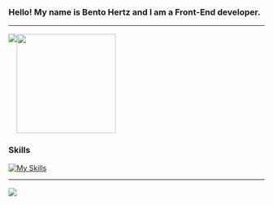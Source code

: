 ### Hello! My name is Bento Hertz and I am a Front-End developer.

<hr style="margin-bottom:16px;"/>

<div style="display:flex;margin-bottom:16px">
  <img src="https://github-readme-stats.vercel.app/api?username=Bento-Hertz&show_icons=true&theme=tokyonight"/>
  <img style="height:195px" src="https://github-readme-stats.vercel.app/api/top-langs/?username=Bento-Hertz&layout=compact&theme=tokyonight"/>
</div>

### Skills

[![My Skills](https://skillicons.dev/icons?i=html,css,js,ts,react,redux,sass,figma)](https://skillicons.dev)

<hr style="margin-bottom:16px;"/>

<a href="https://www.linkedin.com/in/bento-hertz-08aa67281/">
  <img src="https://img.shields.io/badge/LinkedIn-0077B5?style=for-the-badge&logo=linkedin&logoColor=white"/>
</a>

